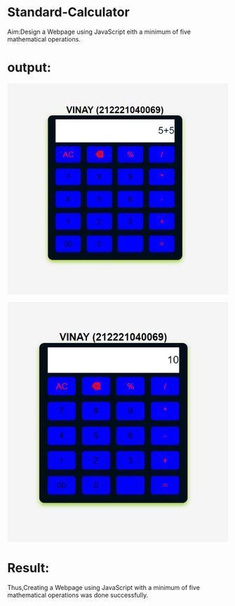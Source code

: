 # Standard-Calculator
Aim:Design a Webpage using JavaScript eith a minimum of five mathematical operations.


# output:
![alt text](output-1.png)

![alt text](output-2.png)

# Result:
Thus,Creating a Webpage using JavaScript with a minimum of five mathematical operations was done successfully.

